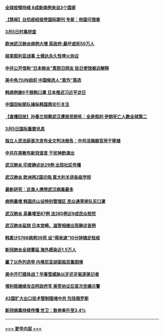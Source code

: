#### [全球疫情持续 8成新病例来自3个国家](../pages/prog202/a102792857.md?t=03060831) 
#### [【禁闻】台抗疫经验登国际期刊 专家：他国可借鉴](../pages/prog202/a102792813.md?t=03060831) 
#### [3月5日时事拼盘](../pages/prog202/a102792802.md?t=03060831) 
#### [欧洲武汉肺炎病例大增 英政府:最坏或死50万人](../pages/prog202/a102792740.md?t=03060831) 
#### [结束叙利亚战事 土俄达永久性停火协议](../pages/prog202/a102792768.md?t=03060831) 
#### [中共公开信称“日本肺炎”惹怒日网友  驻日使馆被迫解释](../pages/prog202/a102792702.md?t=03060831) 
#### [美中角力UN组织 中国候选人“意外”落选](../pages/prog202/a102792651.md?t=03060831) 
#### [韩病例逾6千限购口罩 日本推迟习近平访日](../pages/prog202/a102792657.md?t=03060831) 
#### [中国回帖部队操纵韩国舆论引关注](../pages/prog202/a102792604.md?t=03060831) 
#### [【直播回放】孙春兰视察武汉遭居民怒吼：全是假的 伊朗死亡人数全球第二](../pages/prog202/a102792487.md?t=03060831) 
#### [3月5日国际重要讯息](../pages/prog202/a102792420.md?t=03060831) 
#### [独立人民法庭首次发布全文判决报告：中共活摘器官用于移植](../pages/prog202/a102792401.md?t=03060831) 
#### [中共在美散布新冠谣言 干扰神韵演出](../pages/prog202/a102792386.md?t=03060831) 
#### [武汉肺炎 印度确诊达29例 出现社区传播](../pages/prog202/a102792349.md?t=03060831) 
#### [武汉肺炎 欧洲再2国沦陷 意大利关闭各级学校](../pages/prog202/a102792333.md?t=03060831) 
#### [最新研究：这类人携带武汉病毒最多](../pages/prog202/a102792332.md?t=03060831) 
#### [病例暴增 韩国庆山设特别管理区 民众通宵排队买口罩](../pages/prog202/a102792310.md?t=03060831) 
#### [武汉肺炎 英暴增至87例 法285例近9成民众担忧](../pages/prog202/a102792200.md?t=03060831) 
#### [武汉肺炎延烧 日本宫崎、滋贺相继出现确诊首例](../pages/prog202/a102792170.md?t=03060831) 
#### [韩累计5766病例39死 设“得来速”10分钟搞定检疫](../pages/prog202/a102792109.md?t=03060831) 
#### [新冠肺炎全球蔓延 海外感染近1.5万人](../pages/prog202/a102792022.md?t=03060831) 
#### [赢了以色列选举 内塔尼亚胡面临双重困境](../pages/prog202/a102792017.md?t=03060831) 
#### [美中开打媒体战？华春莹威胁以牙还牙驱逐美记者](../pages/prog202/a102791898.md?t=03060831) 
#### [塔利班继续攻击阿政府军 美签协议后首次空袭示警](../pages/prog202/a102791905.md?t=03060831) 
#### [42国扩大出口技术管制围堵中共 包括俄罗斯](../pages/prog202/a102791820.md?t=03060831) 
#### [新冠病毒持续传播 世卫：致命率升至3.4%](../pages/prog202/a102791822.md?t=03060831) 

----
#### [ >>> 更早内容 <<< ](../indexes/prog202-earlier.md)
